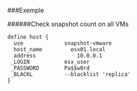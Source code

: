 ###Exemple

######Check snapshot count on all VMs
```
define host {
  use             snapshot-vmware
  host_name   		esx01.local
  address		      10.0.0.1
 _LOGIN	          esx_user
 _PASSWORD        Pa$$w0rd
 _BLACKL          --blacklist 'replica'
}
```
